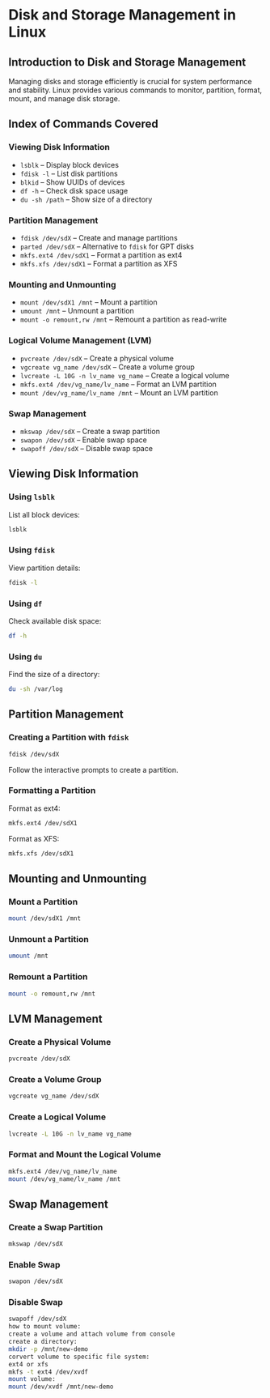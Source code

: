 # Disk and Storage Management in Linux

## Introduction to Disk and Storage Management
Managing disks and storage efficiently is crucial for system performance and stability. Linux provides various commands to monitor, partition, format, mount, and manage disk storage.

## Index of Commands Covered

### Viewing Disk Information
- `lsblk` – Display block devices
- `fdisk -l` – List disk partitions
- `blkid` – Show UUIDs of devices
- `df -h` – Check disk space usage
- `du -sh /path` – Show size of a directory

### Partition Management
- `fdisk /dev/sdX` – Create and manage partitions
- `parted /dev/sdX` – Alternative to `fdisk` for GPT disks
- `mkfs.ext4 /dev/sdX1` – Format a partition as ext4
- `mkfs.xfs /dev/sdX1` – Format a partition as XFS

### Mounting and Unmounting
- `mount /dev/sdX1 /mnt` – Mount a partition
- `umount /mnt` – Unmount a partition
- `mount -o remount,rw /mnt` – Remount a partition as read-write

### Logical Volume Management (LVM)
- `pvcreate /dev/sdX` – Create a physical volume
- `vgcreate vg_name /dev/sdX` – Create a volume group
- `lvcreate -L 10G -n lv_name vg_name` – Create a logical volume
- `mkfs.ext4 /dev/vg_name/lv_name` – Format an LVM partition
- `mount /dev/vg_name/lv_name /mnt` – Mount an LVM partition

### Swap Management
- `mkswap /dev/sdX` – Create a swap partition
- `swapon /dev/sdX` – Enable swap space
- `swapoff /dev/sdX` – Disable swap space

## Viewing Disk Information
### Using `lsblk`
List all block devices:
```bash
lsblk
```
### Using `fdisk`
View partition details:
```bash
fdisk -l
```
### Using `df`
Check available disk space:
```bash
df -h
```
### Using `du`
Find the size of a directory:
```bash
du -sh /var/log
```

## Partition Management
### Creating a Partition with `fdisk`
```bash
fdisk /dev/sdX
```
Follow the interactive prompts to create a partition.

### Formatting a Partition
Format as ext4:
```bash
mkfs.ext4 /dev/sdX1
```
Format as XFS:
```bash
mkfs.xfs /dev/sdX1
```

## Mounting and Unmounting
### Mount a Partition
```bash
mount /dev/sdX1 /mnt
```
### Unmount a Partition
```bash
umount /mnt
```
### Remount a Partition
```bash
mount -o remount,rw /mnt
```

## LVM Management
### Create a Physical Volume
```bash
pvcreate /dev/sdX
```
### Create a Volume Group
```bash
vgcreate vg_name /dev/sdX
```
### Create a Logical Volume
```bash
lvcreate -L 10G -n lv_name vg_name
```
### Format and Mount the Logical Volume
```bash
mkfs.ext4 /dev/vg_name/lv_name
mount /dev/vg_name/lv_name /mnt
```

## Swap Management
### Create a Swap Partition
```bash
mkswap /dev/sdX
```
### Enable Swap
```bash
swapon /dev/sdX
```
### Disable Swap
```bash
swapoff /dev/sdX
how to mount volume:
create a volume and attach volume from console
create a directory:
mkdir -p /mnt/new-demo
corvert volume to specific file system:
ext4 or xfs
mkfs -t ext4 /dev/xvdf
mount volume:
mount /dev/xvdf /mnt/new-demo

```

